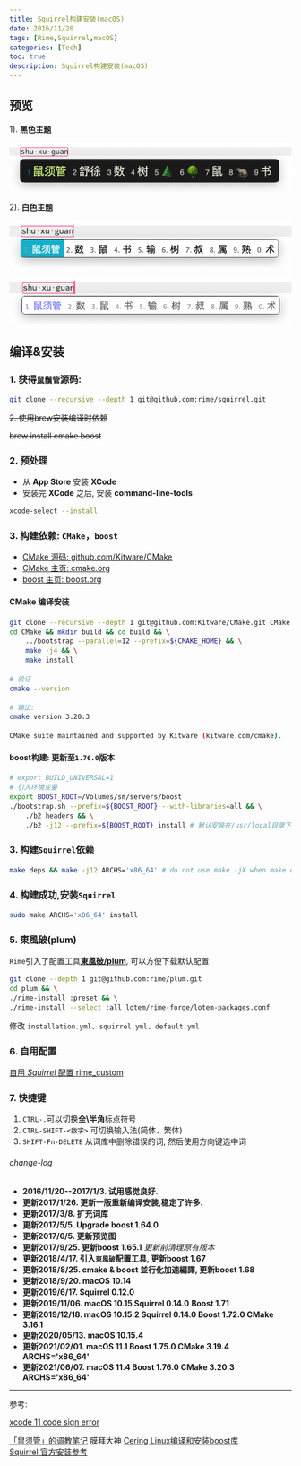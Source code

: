 ```yaml
---
title: Squirrel构建安装(macOS)
date: 2016/11/20
tags: [Rime,Squirrel,macOS]
categories: [Tech]
toc: true
description: Squirrel构建安装(macOS)
---
```


## 预览

1). **黑色主题**

![](/imgs/squirrel-screenshot/rime_black_new.png)

2). **白色主题**

![](/imgs/squirrel-screenshot/rime_white.png)

![](/imgs/squirrel-screenshot/rime_white_placeless.png)


## 编译&安装

### 1. 获得`鼠鬚管`源码:

```bash
git clone --recursive --depth 1 git@github.com:rime/squirrel.git
```

~~2. 使用brew安装编译时依赖~~

~~brew install cmake boost~~

### 2. 预处理

- 从 **App Store** 安装 **XCode**
- 安装完 **XCode** 之后, 安装 **command-line-tools**

```bash
xcode-select --install
```

### 3. 构建依赖: `CMake`，`boost`

+ [CMake 源码: github.com/Kitware/CMake](https://github.com/Kitware/CMake)
+ [CMake 主页: cmake.org](https://cmake.org)
+ [boost 主页: boost.org](http://www.boost.org)

#### CMake 编译安装

```bash
git clone --recursive --depth 1 git@github.com:Kitware/CMake.git CMake
cd CMake && mkdir build && cd build && \
    ../bootstrap --parallel=12 --prefix=${CMAKE_HOME} && \
    make -j4 && \
    make install

# 验证
cmake --version

# 输出: 
cmake version 3.20.3

CMake suite maintained and supported by Kitware (kitware.com/cmake).
```

#### boost构建: 更新至`1.76.0`版本

```bash
# export BUILD_UNIVERSAL=1
# 引入环境变量 
export BOOST_ROOT=/Volumes/sm/servers/boost
./bootstrap.sh --prefix=${BOOST_ROOT} --with-libraries=all && \
    ./b2 headers && \
    ./b2 -j12 --prefix=${BOOST_ROOT} install # 默认安装在/usr/local目录下 
```

### 3. 构建`Squirrel`依赖

```bash
make deps && make -j12 ARCHS='x86_64' # do not use make -jX when make deps 
```

### 4. 构建成功,安装`Squirrel`

```bash
sudo make ARCHS='x86_64' install 
```

### 5. 東風破(plum)
`Rime`引入了配置工具[**東風破/plum**](https://github.com/rime/plum), 可以方便下载默认配置

```bash
git clone --depth 1 git@github.com:rime/plum.git
cd plum && \
./rime-install :preset && \
./rime-install --select :all lotem/rime-forge/lotem-packages.conf
```

修改 `installation.yml`、`squirrel.yml`、`default.yml`

### 6. 自用配置

[自用 *Squirrel* 配置 rime_custom](https://github.com/yakirChen/macOS-libs/tree/master/rime/rime_custom)

### 7. 快捷键
1. `CTRL-.`可以切换**全\半角**标点符号  
2. `CTRL-SHIFT-<数字>` 可切换输入法(简体、繁体)  
3. `SHIFT-Fn-DELETE` 从词库中删除错误的词, 然后使用方向键选中词  

###### change-log

+ **2016/11/20--2017/1/3. 试用感觉良好.**
+ **更新2017/1/26. 更新一版重新编译安装,稳定了许多.**
+ **更新2017/3/8. 扩充词库**
+ **更新2017/5/5. Upgrade boost 1.64.0**
+ **更新2017/6/5. 更新预览图**
+ **更新2017/9/25. 更新boost 1.65.1** _更新前清理原有版本_
+ **更新2018/4/17. 引入`東風破`配置工具, 更新boost 1.67**
+ **更新2018/8/25. cmake & boost 並行化加速編譯, 更新boost 1.68**
+ **更新2018/9/20. macOS 10.14**
+ **更新2019/6/17. Squirrel 0.12.0**
+ **更新2019/11/06. macOS 10.15 Squirrel 0.14.0** **Boost 1.71**
+ **更新2019/12/18. macOS 10.15.2 Squirrel 0.14.0 Boost 1.72.0 CMake 3.16.1**
+ **更新2020/05/13. macOS 10.15.4**
+ **更新2021/02/01. macOS 11.1 Boost 1.75.0 CMake 3.19.4 ARCHS='x86_64'**
+ **更新2021/06/07. macOS 11.4 Boost 1.76.0 CMake 3.20.3 ARCHS='x86_64'**

---

参考:

[xcode 11 code sign error](https://blog.csdn.net/u012186949/article/details/38756949)

[「鼠须管」的调教笔记](https://scomper.me/gtd/-shu-xu-guan-de-diao-jiao-bi-ji) 膜拜大神
[Cering Linux编译和安装boost库](http://cering.github.io/2015/10/30/Linux编译和安装boost库/)  
[Squirrel 官方安装参考](https://github.com/rime/squirrel/blob/master/INSTALL.md)  
